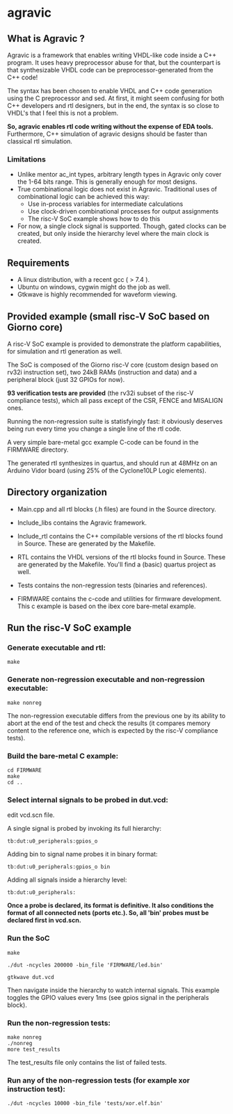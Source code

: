 # agravic 
## What is Agravic ?
Agravic is a framework that enables writing VHDL-like code inside a C++ program.
It uses heavy preprocessor abuse for that, but the counterpart is that synthesizable VHDL code can be preprocessor-generated from the C++ code!

The syntax has been chosen to enable VHDL and C++ code generation using the C preprocessor and sed. At first, it might seem confusing for both C++ developers and rtl designers, but in the end, the syntax is so close to VHDL's that I feel this is not a problem.

**So, agravic enables rtl code writing without the expense of EDA tools.**
Furthermore, C++ simulation of agravic designs should be faster than classical rtl simulation. 

### Limitations
* Unlike mentor ac_int types, arbitrary length types in Agravic only cover the 1-64 bits range. This is generally enough for most designs.
* True combinational logic does not exist in Agravic. Traditional uses of combinational logic can be achieved this way:
    - Use in-process variables for intermediate calculations
    - Use clock-driven combinational processes for output assignments
    - The risc-V SoC example shows how to do this
* For now, a single clock signal is supported. Though, gated clocks can be created, but only inside the hierarchy level where the main clock is created.

## Requirements
* A linux distribution, with a recent gcc ( > 7.4 ).
* Ubuntu on windows, cygwin might do the job as well.
* Gtkwave is highly recommended for waveform viewing.

## Provided example (small risc-V SoC based on Giorno core)
A risc-V SoC example is provided to demonstrate the platform capabilities, for simulation and rtl generation as well.

The SoC is composed of the Giorno risc-V core (custom design based on rv32i instruction set), two 24kB RAMs (instruction and data) and a peripheral block (just 32 GPIOs for now).

**93 verification tests are provided** (the rv32i subset of the risc-V compliance tests), which all pass except of the CSR, FENCE and MISALIGN ones.

Running the non-regression suite is statisfyingly fast: it obviously deserves being run every time you change a single line of the rtl code. 

A very simple bare-metal gcc example C-code can be found in the FIRMWARE directory.

The generated rtl synthesizes in quartus, and should run at 48MHz on an Arduino Vidor board (using 25% of the Cyclone10LP Logic elements).

## Directory organization

* Main.cpp and all rtl blocks (.h files) are found in the Source directory.

* Include_libs contains the Agravic framework.

* Include_rtl contains the C++ compilable versions of the rtl blocks found in Source. These are generated by the Makefile.

* RTL contains the VHDL versions of the rtl blocks found in Source. These are generated by the Makefile. You'll find a (basic) quartus project as well.

* Tests contains the non-regression tests (binaries and references). 

* FIRMWARE contains the c-code and utilities for firmware development. This c example is based on the ibex core bare-metal example.

## Run the risc-V SoC example
### Generate executable and rtl:

    make
### Generate non-regression executable and non-regression executable:
    make nonreg

The non-regression executable differs from the previous one by its ability to abort at the end of the test and check the results (it compares memory content to the reference one, which is expected by the risc-V compliance tests).
### Build the bare-metal C example:
    cd FIRMWARE
    make
    cd ..
### Select internal signals to be probed in dut.vcd:
edit vcd.scn file.

A single signal is probed by invoking its full hierarchy:

    tb:dut:u0_peripherals:gpios_o  
       
Adding bin to signal name probes it in binary format:

    tb:dut:u0_peripherals:gpios_o bin
    
Adding all signals inside a hierarchy level:

    tb:dut:u0_peripherals:  
    
**Once a probe is declared, its format is definitive. It also conditions the format of all connected nets (ports etc.). So, all 'bin' probes must be declared first in vcd.scn.**     
### Run the SoC
    make
    
    ./dut -ncycles 200000 -bin_file 'FIRMWARE/led.bin'   

    gtkwave dut.vcd

Then navigate inside the hierarchy to watch internal signals.
This example toggles the GPIO values every 1ms (see gpios signal in the peripherals block).
### Run the non-regression tests:
    make nonreg
    ./nonreg
    more test_results
The test_results file only contains the list of failed tests.
### Run any of the non-regression tests (for example xor instruction test):
    ./dut -ncycles 10000 -bin_file 'tests/xor.elf.bin'

